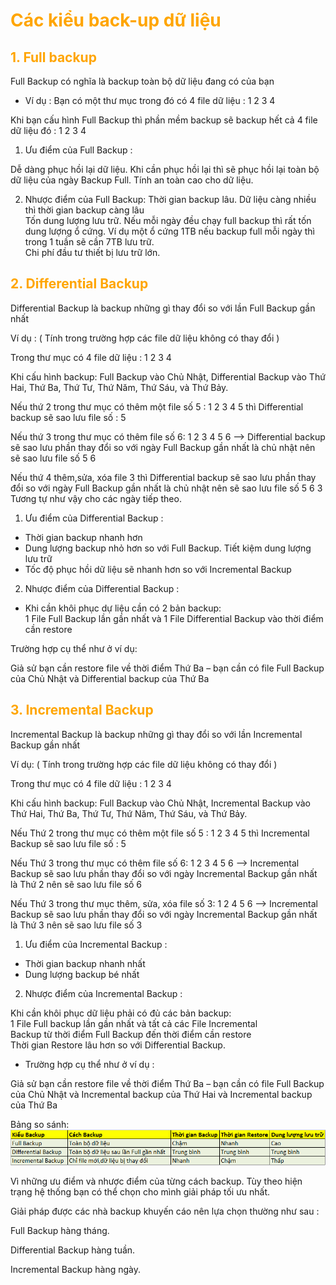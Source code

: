 <h1 style="color:orange">Các kiểu back-up dữ liệu</h1>
<h2 style="color:orange">1. Full backup</h2>
Full Backup có nghĩa là backup toàn bộ dữ liệu đang có của bạn

- Ví dụ :
Bạn có một thư mục trong đó có 4 file dữ liệu : 1 2 3 4

Khi bạn cấu hình Full Backup thì phần mềm backup sẽ backup hết cả 4 file dữ liệu đó : 1 2 3 4

1. Ưu điểm của Full Backup :

Dễ dàng phục hồi lại dữ liệu. Khi cần phục hồi lại thì sẽ phục hồi lại toàn bộ dữ liệu của ngày Backup Full.
Tính an toàn cao cho dữ liệu.

2. Nhược điểm của Full Backup:
Thời gian backup lâu. Dữ liệu càng nhiều thì thời gian backup càng lâu<br>
Tốn dung lượng lưu trữ. Nếu mỗi ngày đều chạy full backup thì rất tốn dung lượng ổ cứng. Ví dụ một ổ cứng 1TB nếu backup full mỗi ngày thì trong 1 tuần sẽ cần 7TB lưu trữ.<br>
Chi phí đầu tư thiết bị lưu trữ lớn.<br>
<h2 style="color:orange">2. Differential Backup</h2>
Differential Backup là backup những gì thay đổi so với lần Full Backup gần nhất

Ví dụ : ( Tính trong trường hợp các file dữ liệu không có thay đổi )

Trong thư mục có 4 file dữ liệu : 1 2 3 4

Khi cấu hình backup: Full Backup vào Chủ Nhật, Differential Backup vào Thứ Hai, Thứ Ba, Thứ Tư, Thứ Năm, Thứ Sáu, và Thứ Bảy.

Nếu thứ 2 trong thư mục có thêm một file số 5 : 1 2 3 4 5 thì Differential backup sẽ sao lưu file số : 5

Nếu thứ 3 trong thư mục có thêm file số 6: 1 2 3 4 5 6 –> Differential backup sẽ sao lưu phần thay đổi so với ngày Full Backup gần nhất là chủ nhật nên sẽ sao lưu file số 5 6

Nếu thứ 4 thêm,sửa, xóa file 3 thì Differential backup sẽ sao lưu phần thay đổi so với ngày Full Backup gần nhất là chủ nhật nên sẽ sao lưu file số 5 6 3
Tương tự như vậy cho các ngày tiếp theo.

1. Ưu điểm của Differential Backup :

- Thời gian backup nhanh hơn<br>
- Dung lượng backup nhỏ hơn so với Full Backup. Tiết kiệm dung lượng lưu trữ<br>
- Tốc độ phục hồi dữ liệu sẽ nhanh hơn so với Incremental Backup<br>
2. Nhược điểm của Differential Backup :

- Khi cần khôi phục dự liệu cần có 2 bản backup:<br>
1 File Full Backup lần gần nhất và 1 File Differential Backup vào thời điểm cần restore

Trường hợp cụ thể như ở ví dụ:

Giả sử bạn cần restore file về thời điểm Thứ Ba – bạn cần có file Full Backup của Chủ Nhật và Differential backup của Thứ Ba
<h2 style="color:orange">3. Incremental Backup</h2>
Incremental Backup là backup những gì thay đổi so với lần Incremental Backup gần nhất

Ví dụ: ( Tính trong trường hợp các file dữ liệu không có thay đổi )

Trong thư mục có 4 file dữ liệu : 1 2 3 4

Khi cấu hình backup: Full Backup vào Chủ Nhật, Incremental Backup vào Thứ Hai, Thứ Ba, Thứ Tư, Thứ Năm, Thứ Sáu, và Thứ Bảy.

Nếu Thứ 2 trong thư mục có thêm một file số 5 : 1 2 3 4 5 thì Incremental Backup sẽ sao lưu file số : 5

Nếu Thứ 3 trong thư mục có thêm file số 6: 1 2 3 4 5 6 –> Incremental Backup sẽ sao lưu phần thay đổi so với ngày Incremental Backup gần nhất là Thứ 2 nên sẽ sao lưu file số 6

Nếu Thứ 3 trong thư mục thêm, sửa, xóa file số 3: 1 2 4 5 6 –> Incremental Backup sẽ sao lưu phần thay đổi so với ngày Incremental Backup gần nhất là Thứ 3 nên sẽ sao lưu file số 3

1. Ưu điểm của Incremental Backup :

- Thời gian backup nhanh nhất
- Dung lượng backup bé nhất
2. Nhược điểm của Incremental Backup :

Khi cần khôi phục dữ liệu phải có đủ các bản backup:<br>
1 File Full backup lần gần nhất và tất cả các File Incremental<br> Backup từ thời điểm Full Backup đến thời điểm cần restore<br>
Thời gian Restore lâu hơn so với Differential Backup.

- Trường hợp cụ thể như ở ví dụ :

Giả sử bạn cần restore file về thời điểm Thứ Ba – bạn cần có file Full Backup của Chủ Nhật và Incremental backup của Thứ Hai và Incremental backup của Thứ Ba

Bảng so sánh:
![backup](../img/backup.png)

Vì những ưu điểm và nhược điểm của từng cách backup. Tùy theo hiện trạng hệ thống bạn có thể chọn cho mình giải pháp tối ưu nhất.

Giải pháp được các nhà backup khuyến cáo nên lựa chọn thường như sau :

Full Backup hàng tháng.

Differential Backup hàng tuần.

Incremental Backup hàng ngày.